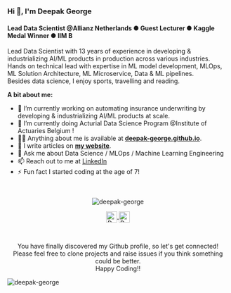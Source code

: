 ### Hi 👋, I'm Deepak George
<h4 align="left">Lead Data Scientist @Allianz Netherlands ● Guest Lecturer ● Kaggle Medal Winner ● IIM B</h4>

Lead Data Scientist with 13 years of experience in developing & industrializing AI/ML products in production across various industries. Hands on technical lead with expertise in ML model development, MLOps, ML Solution Architecture, ML Microservice, Data & ML pipelines.
<br/>
Besides data science, I enjoy sports, travelling and reading.
<br>
  
**A bit about me:**

- 🔭 I’m currently working on automating insurance underwriting by developing & industrializing AI/ML products at scale.
- 🌱 I’m currently doing Acturial Data Science Program @Institute of Actuaries Belgium !
- 👨‍💻 Anything about me is available at **[deepak-george.github.io](https://deepak-george.github.io/)**.
- 📝 I write articles on **[my website](https://deepak-george.github.io/posts/)**.
- 💬 Ask me about  Data Science / MLOps / Machine Learning Engineering
- 📫 Reach out to me at [LinkedIn](https://www.linkedin.com/in/deepakgeorge7/)
- ⚡ Fun fact I started coding at the age of 7!

<br>
<p align="center">
<img src="https://github-readme-stats.vercel.app/api?username=deepak-george&show_icons=true" alt="deepak-george"/>
</p>

<p align="center">
<a href="https://www.linkedin.com/in/deepak-george">	
  <img align="center" alt="Deepak George | LinkdeIn" width="25px" height="25" src="https://cdn.jsdelivr.net/npm/simple-icons@v3/icons/linkedin.svg" />	
</a>	
<a href="https://www.kaggle.com/deepakgeorge">	
  <img align="center" alt="Deepak George | Kaggle" width="25px" height="25" src="https://cdn.jsdelivr.net/npm/simple-icons@v3/icons/kaggle.svg" />	
</a>	
</p>
<br>

<p align="center">
You have finally discovered my Github profile, so let's get connected!
<br/>
Please feel free to clone projects and raise issues if you think something could be better.
<br/>
Happy Coding!!
</p>  

<p align="left"> <img src="https://komarev.com/ghpvc/?username=deepak-george" alt="deepak-george" /> </p>
